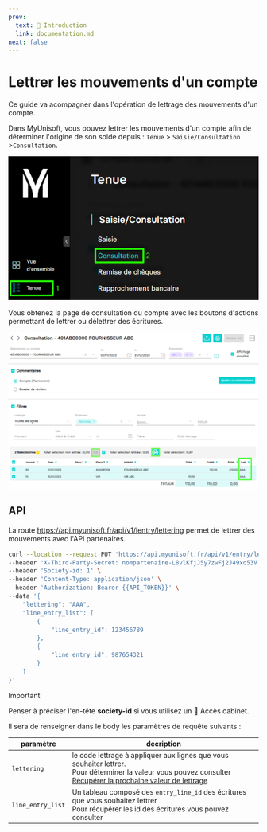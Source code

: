 ```yaml
---
prev:
  text: 🐤 Introduction
  link: documentation.md
next: false
---
```


# Lettrer les mouvements d'un compte

Ce guide va acompagner dans l'opération de lettrage des mouvements d'un compte.

Dans MyUnisoft, vous pouvez lettrer les mouvements d'un compte afin de déterminer l'origine de son solde depuis : `Tenue` > `Saisie/Consultation` >`Consultation`.

![](../../../images/tenue_consultation_menu.png)

Vous obtenez la page de consultation du compte avec les boutons d'actions permettant de lettrer ou délettrer des écritures.

![](../../../images/consultation_lettrage.png)

## API

La route https://api.myunisoft.fr/api/v1/lentry/lettering permet de lettrer des mouvements avec l'API partenaires.

```bash
curl --location --request PUT 'https://api.myunisoft.fr/api/v1/entry/lettering' \
--header 'X-Third-Party-Secret: nompartenaire-L8vlKfjJ5y7zwFj2J49xo53V' \
--header 'Society-id: 1' \
--header 'Content-Type: application/json' \
--header 'Authorization: Bearer {{API_TOKEN}}' \
--data '{
    "lettering": "AAA",
    "line_entry_list": [
        {
            "line_entry_id": 123456789
        },
        {
            "line_entry_id": 987654321
        }
    ]
}'
```

> [!IMPORTANT]
> Penser à préciser l'en-tête **society-id** si vous utilisez un 🔹 Accès cabinet.

Il sera de renseigner dans le body les paramètres de requête suivants :

| paramètre | decription |
| --- | --- |
| `lettering` | le code lettrage à appliquer aux lignes que vous souhaiter lettrer.<br> Pour déterminer la valeur vous pouvez consulter [Récupérer la prochaine valeur de lettrage](./next_lettering_value.md) |
| `line_entry_list` | Un tableau composé des `entry_line_id` des écritures que vous souhaitez lettrer<br> Pour récupérer les id des écritures vous pouvez consulter []() |
